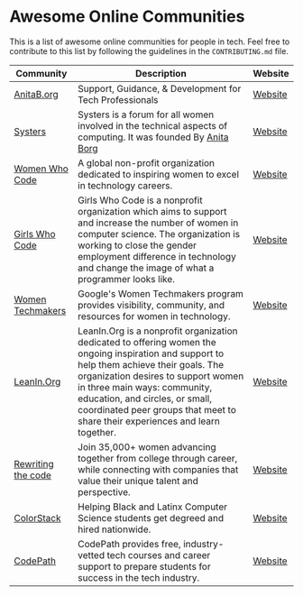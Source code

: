 # Awesome Online Communities

This is a list of awesome online communities for people in tech. Feel free to contribute to this list by following the guidelines in the `CONTRIBUTING.md` file.

| Community | Description | Website |
|---|---|---|
| [AnitaB.org](https://membership.anitab.org/) | Support, Guidance, & Development for Tech Professionals | [Website](https://membership.anitab.org/) |
| [Systers](https://systers.org/) | Systers is a forum for all women involved in the technical aspects of computing. It was founded By [Anita Borg](https://anitab.org/our-history) | [Website](https://systers.org/) |
| [Women Who Code](https://www.womenwhocode.com/) | A global non-profit organization dedicated to inspiring women to excel in technology careers. | [Website](https://www.womenwhocode.com/) |
| [Girls Who Code](https://girlswhocode.com/) | Girls Who Code is a nonprofit organization which aims to support and increase the number of women in computer science. The organization is working to close the gender employment difference in technology and change the image of what a programmer looks like. | [Website](https://girlswhocode.com/) |
| [Women Techmakers](https://www.womentechmakers.com/) | Google's Women Techmakers program provides visibility, community, and resources for women in technology. | [Website](https://www.womentechmakers.com/) |
| [LeanIn.Org](https://leanin.org/) | LeanIn.Org is a nonprofit organization dedicated to offering women the ongoing inspiration and support to help them achieve their goals. The organization desires to support women in three main ways: community, education, and circles, or small, coordinated peer groups that meet to share their experiences and learn together. | [Website](https://leanin.org/) |
| [Rewriting the code](https://rewritingthecode.org/) | Join 35,000+ women advancing together from college through career, while connecting with companies that value their unique talent and perspective. | [Website](https://rewritingthecode.org/) |
| [ColorStack](https://www.colorstack.org/) | Helping Black and Latinx Computer Science students get degreed and hired nationwide. | [Website](https://www.colorstack.org/) |
| [CodePath](https://www.codepath.org/) | CodePath provides free, industry-vetted tech courses and career support to prepare students for success in the tech industry. | [Website](https://www.codepath.org/) |
